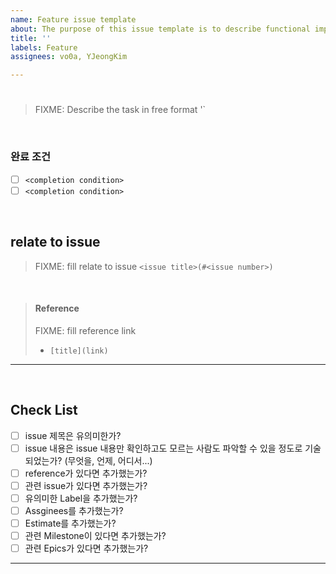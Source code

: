 ```yaml
---
name: Feature issue template
about: The purpose of this issue template is to describe functional implementation.
title: ''
labels: Feature
assignees: vo0a, YJeongKim

---
```


# <Issue Title>

> FIXME: Describe the task in free format '<something task description>`

<br>

### 완료 조건

- [ ] `<completion condition>`
- [ ] `<completion condition>`

<br> 

## relate to issue
> FIXME: fill  relate to issue  `<issue title>(#<issue number>)`

<br>

> #### Reference
> FIXME: fill reference link
> * `[title](link)`

---

<br>

## Check List
- [ ] issue 제목은 유의미한가?
- [ ] issue 내용은 issue 내용만 확인하고도 모르는 사람도 파악할 수 있을 정도로 기술되었는가? (무엇을, 언제, 어디서...)
- [ ] reference가 있다면 추가했는가?
- [ ] 관련 issue가 있다면 추가했는가?
- [ ] 유의미한 Label을 추가했는가?
- [ ] Assginees를 추가했는가?
- [ ] Estimate를 추가했는가?
- [ ] 관련 Milestone이 있다면 추가했는가?
- [ ] 관련 Epics가 있다면 추가했는가?

---
